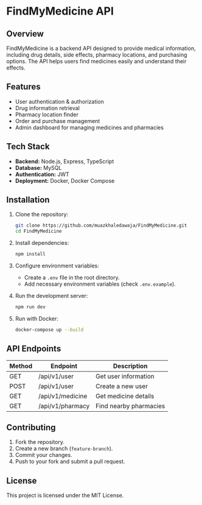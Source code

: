 # FindMyMedicine API

## Overview
FindMyMedicine is a backend API designed to provide medical information, including drug details, side effects, pharmacy locations, and purchasing options. The API helps users find medicines easily and understand their effects.

## Features
- User authentication & authorization
- Drug information retrieval
- Pharmacy location finder
- Order and purchase management
- Admin dashboard for managing medicines and pharmacies

## Tech Stack
- **Backend:** Node.js, Express, TypeScript
- **Database:** MySQL
- **Authentication:** JWT
- **Deployment:** Docker, Docker Compose

## Installation

1. Clone the repository:
   ```sh
   git clone https://github.com/muazkhaledawaja/FindMyMedicine.git
   cd FindMyMedicine
   ```

2. Install dependencies:
   ```sh
   npm install
   ```

3. Configure environment variables:
   - Create a `.env` file in the root directory.
   - Add necessary environment variables (check `.env.example`).

4. Run the development server:
   ```sh
   npm run dev
   ```

5. Run with Docker:
   ```sh
   docker-compose up --build
   ```

## API Endpoints
| Method | Endpoint            | Description                     |
|--------|--------------------|---------------------------------|
| GET    | /api/v1/user       | Get user information           |
| POST   | /api/v1/user       | Create a new user              |
| GET    | /api/v1/medicine   | Get medicine details           |
| GET    | /api/v1/pharmacy   | Find nearby pharmacies         |

## Contributing
1. Fork the repository.
2. Create a new branch (`feature-branch`).
3. Commit your changes.
4. Push to your fork and submit a pull request.

## License
This project is licensed under the MIT License.

